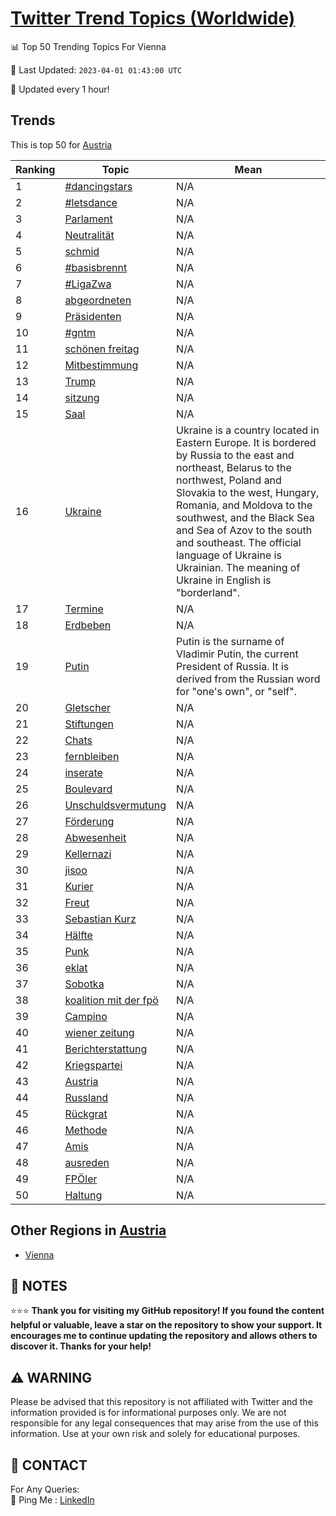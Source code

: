 [Twitter Trend Topics (Worldwide)](https://github.com/ErcinDedeoglu/Twitter-Trend-Topics)
==========


📊 Top 50 Trending Topics For Vienna

📆 Last Updated: `2023-04-01 01:43:00 UTC`

🔧 Updated every 1 hour!


## Trends

This is top 50 for [Austria](</Austria>)

| Ranking | Topic | Mean |
| ------- | ------------ | ------------ |
| 1 | [#dancingstars](http://twitter.com/search?q=%23dancingstars) | N/A |
| 2 | [#letsdance](http://twitter.com/search?q=%23letsdance) | N/A |
| 3 | [Parlament](http://twitter.com/search?q=Parlament) | N/A |
| 4 | [Neutralität](http://twitter.com/search?q=Neutralit%c3%a4t) | N/A |
| 5 | [schmid](http://twitter.com/search?q=schmid) | N/A |
| 6 | [#basisbrennt](http://twitter.com/search?q=%23basisbrennt) | N/A |
| 7 | [#LigaZwa](http://twitter.com/search?q=%23LigaZwa) | N/A |
| 8 | [abgeordneten](http://twitter.com/search?q=abgeordneten) | N/A |
| 9 | [Präsidenten](http://twitter.com/search?q=Pr%c3%a4sidenten) | N/A |
| 10 | [#gntm](http://twitter.com/search?q=%23gntm) | N/A |
| 11 | [schönen freitag](http://twitter.com/search?q=sch%c3%b6nen+freitag) | N/A |
| 12 | [Mitbestimmung](http://twitter.com/search?q=Mitbestimmung) | N/A |
| 13 | [Trump](http://twitter.com/search?q=Trump) | N/A |
| 14 | [sitzung](http://twitter.com/search?q=sitzung) | N/A |
| 15 | [Saal](http://twitter.com/search?q=Saal) | N/A |
| 16 | [Ukraine](http://twitter.com/search?q=Ukraine) | Ukraine is a country located in Eastern Europe. It is bordered by Russia to the east and northeast, Belarus to the northwest, Poland and Slovakia to the west, Hungary, Romania, and Moldova to the southwest, and the Black Sea and Sea of Azov to the south and southeast. The official language of Ukraine is Ukrainian. The meaning of Ukraine in English is "borderland". |
| 17 | [Termine](http://twitter.com/search?q=Termine) | N/A |
| 18 | [Erdbeben](http://twitter.com/search?q=Erdbeben) | N/A |
| 19 | [Putin](http://twitter.com/search?q=Putin) | Putin is the surname of Vladimir Putin, the current President of Russia. It is derived from the Russian word for "one's own", or "self". |
| 20 | [Gletscher](http://twitter.com/search?q=Gletscher) | N/A |
| 21 | [Stiftungen](http://twitter.com/search?q=Stiftungen) | N/A |
| 22 | [Chats](http://twitter.com/search?q=Chats) | N/A |
| 23 | [fernbleiben](http://twitter.com/search?q=fernbleiben) | N/A |
| 24 | [inserate](http://twitter.com/search?q=inserate) | N/A |
| 25 | [Boulevard](http://twitter.com/search?q=Boulevard) | N/A |
| 26 | [Unschuldsvermutung](http://twitter.com/search?q=Unschuldsvermutung) | N/A |
| 27 | [Förderung](http://twitter.com/search?q=F%c3%b6rderung) | N/A |
| 28 | [Abwesenheit](http://twitter.com/search?q=Abwesenheit) | N/A |
| 29 | [Kellernazi](http://twitter.com/search?q=Kellernazi) | N/A |
| 30 | [jisoo](http://twitter.com/search?q=jisoo) | N/A |
| 31 | [Kurier](http://twitter.com/search?q=Kurier) | N/A |
| 32 | [Freut](http://twitter.com/search?q=Freut) | N/A |
| 33 | [Sebastian Kurz](http://twitter.com/search?q=Sebastian+Kurz) | N/A |
| 34 | [Hälfte](http://twitter.com/search?q=H%c3%a4lfte) | N/A |
| 35 | [Punk](http://twitter.com/search?q=Punk) | N/A |
| 36 | [eklat](http://twitter.com/search?q=eklat) | N/A |
| 37 | [Sobotka](http://twitter.com/search?q=Sobotka) | N/A |
| 38 | [koalition mit der fpö](http://twitter.com/search?q=koalition+mit+der+fp%c3%b6) | N/A |
| 39 | [Campino](http://twitter.com/search?q=Campino) | N/A |
| 40 | [wiener zeitung](http://twitter.com/search?q=wiener+zeitung) | N/A |
| 41 | [Berichterstattung](http://twitter.com/search?q=Berichterstattung) | N/A |
| 42 | [Kriegspartei](http://twitter.com/search?q=Kriegspartei) | N/A |
| 43 | [Austria](http://twitter.com/search?q=Austria) | N/A |
| 44 | [Russland](http://twitter.com/search?q=Russland) | N/A |
| 45 | [Rückgrat](http://twitter.com/search?q=R%c3%bcckgrat) | N/A |
| 46 | [Methode](http://twitter.com/search?q=Methode) | N/A |
| 47 | [Amis](http://twitter.com/search?q=Amis) | N/A |
| 48 | [ausreden](http://twitter.com/search?q=ausreden) | N/A |
| 49 | [FPÖler](http://twitter.com/search?q=FP%c3%96ler) | N/A |
| 50 | [Haltung](http://twitter.com/search?q=Haltung) | N/A |



## Other Regions in [Austria](</Austria>)

* [Vienna](</Austria/Vienna.md>)



## 📝 NOTES

⭐⭐⭐ **Thank you for visiting my GitHub repository! If you found the content helpful or valuable, leave a star on the repository to show your support. It encourages me to continue updating the repository and allows others to discover it. Thanks for your help!**


## ⚠️ WARNING

Please be advised that this repository is not affiliated with Twitter and the information provided is for informational purposes only. We are not responsible for any legal consequences that may arise from the use of this information. Use at your own risk and solely for educational purposes.


## 📨 CONTACT

 For Any Queries:  
            🏓 Ping Me : [LinkedIn](https://www.linkedin.com/in/ercindedeoglu/)
